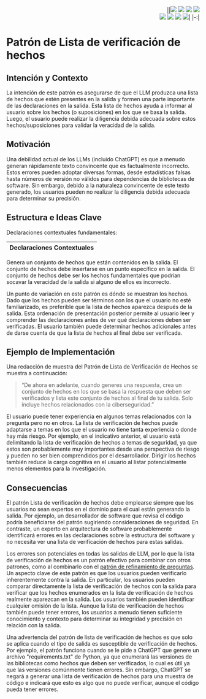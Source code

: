 <div align=right>

||[![](https://img.shields.io/badge/-Inicio-FFF?style=flat&logo=Emlakjet&logoColor=black)](/README.md) [![](https://img.shields.io/badge/-Introducción-FFF?style=flat&logo=abbrobotstudio&logoColor=black)](/documentos/intro.md) [![](https://img.shields.io/badge/-Modelos_de_lenguaje-FFF?style=flat&logo=LiveChat&logoColor=black)](/documentos/LLMs.md) [![](https://img.shields.io/badge/-Panorámica-FFF?style=flat&logo=openstreetmap&logoColor=black)](/documentos/panoramica.md)<br>  [![](https://img.shields.io/badge/-Prompts-FFF?style=flat&logo=Proton&logoColor=black)](/documentos/prompts/README.md) [![](https://img.shields.io/badge/-Ing,_de_prompts-FFF?style=flat&logo=googleearthengine&logoColor=black)](/documentos/ingenieriaDePrompts/README.md) [![](https://img.shields.io/badge/-Patrones-FFF?style=flat&logo=textpattern&logoColor=black)](/documentos/ingenieriaDePrompts/patrones/README.md) [![](https://img.shields.io/badge/-Casos_de_uso-FFF?style=flat&logo=gitbook&logoColor=black)](/documentos/casosDeUso/README.md)|
|-:|

</div>

# Patrón de Lista de verificación de hechos

## Intención y Contexto

La intención de este patrón es asegurarse de que el LLM produzca una lista de hechos que estén presentes en la salida y formen una parte importante de las declaraciones en la salida. Esta lista de hechos ayuda a informar al usuario sobre los hechos (o suposiciones) en los que se basa la salida. Luego, el usuario puede realizar la diligencia debida adecuada sobre estos hechos/suposiciones para validar la veracidad de la salida.

## Motivación

Una debilidad actual de los LLMs (incluido ChatGPT) es que a menudo generan rápidamente texto convincente que es factualmente incorrecto. Estos errores pueden adoptar diversas formas, desde estadísticas falsas hasta números de versión no válidos para dependencias de bibliotecas de software. Sin embargo, debido a la naturaleza convincente de este texto generado, los usuarios pueden no realizar la diligencia debida adecuada para determinar su precisión.

## Estructura e Ideas Clave

Declaraciones contextuales fundamentales:

|Declaraciones Contextuales
|-|
Genera un conjunto de hechos que están contenidos en la salida.
El conjunto de hechos debe insertarse en un punto específico en la salida.
El conjunto de hechos debe ser los hechos fundamentales que podrían socavar la veracidad de la salida si alguno de ellos es incorrecto.

Un punto de variación en este patrón es dónde se muestran los hechos. Dado que los hechos pueden ser términos con los que el usuario no esté familiarizado, es preferible que la lista de hechos aparezca después de la salida. Esta ordenación de presentación posterior permite al usuario leer y comprender las declaraciones antes de ver qué declaraciones deben ser verificadas. El usuario también puede determinar hechos adicionales antes de darse cuenta de que la lista de hechos al final debe ser verificada.

## Ejemplo de Implementación

Una redacción de muestra del Patrón de Lista de Verificación de Hechos se muestra a continuación:

> “De ahora en adelante, cuando generes una respuesta, crea un conjunto de hechos en los que se basa la respuesta que deben ser verificados y lista este conjunto de hechos al final de tu salida. Solo incluye hechos relacionados con la ciberseguridad.”

El usuario puede tener experiencia en algunos temas relacionados con la pregunta pero no en otros. La lista de verificación de hechos puede adaptarse a temas en los que el usuario no tiene tanta experiencia o donde hay más riesgo. Por ejemplo, en el indicativo anterior, el usuario está delimitando la lista de verificación de hechos a temas de seguridad, ya que estos son probablemente muy importantes desde una perspectiva de riesgo y pueden no ser bien comprendidos por el desarrollador. Dirigir los hechos también reduce la carga cognitiva en el usuario al listar potencialmente menos elementos para la investigación.

## Consecuencias

El patrón Lista de verificación de hechos debe emplearse siempre que los usuarios no sean expertos en el dominio para el cual están generando la salida. Por ejemplo, un desarrollador de software que revisa el código podría beneficiarse del patrón sugiriendo consideraciones de seguridad. En contraste, un experto en arquitectura de software probablemente identificará errores en las declaraciones sobre la estructura del software y no necesita ver una lista de verificación de hechos para estas salidas.

Los errores son potenciales en todas las salidas de LLM, por lo que la lista de verificación de hechos es un patrón efectivo para combinar con otros patrones, como al combinarlo con el [patrón de refinamiento de preguntas](refinamientoPreguntas.md). Un aspecto clave de este patrón es que los usuarios pueden verificarlo inherentemente contra la salida. En particular, los usuarios pueden comparar directamente la lista de verificación de hechos con la salida para verificar que los hechos enumerados en la lista de verificación de hechos realmente aparezcan en la salida. Los usuarios también pueden identificar cualquier omisión de la lista. Aunque la lista de verificación de hechos también puede tener errores, los usuarios a menudo tienen suficiente conocimiento y contexto para determinar su integridad y precisión en relación con la salida.

Una advertencia del patrón de lista de verificación de hechos es que solo se aplica cuando el tipo de salida es susceptible de verificación de hechos. Por ejemplo, el patrón funciona cuando se le pide a ChatGPT que genere un archivo "requirements.txt" de Python, ya que enumerará las versiones de las bibliotecas como hechos que deben ser verificados, lo cual es útil ya que las versiones comúnmente tienen errores. Sin embargo, ChatGPT se negará a generar una lista de verificación de hechos para una muestra de código e indicará que esto es algo que no puede verificar, aunque el código pueda tener errores.
